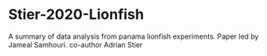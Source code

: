 # Stier-2020-Lionfish
A summary of data analysis from panama lionfish experiments. Paper led by Jameal Samhouri. co-author Adrian Stier
